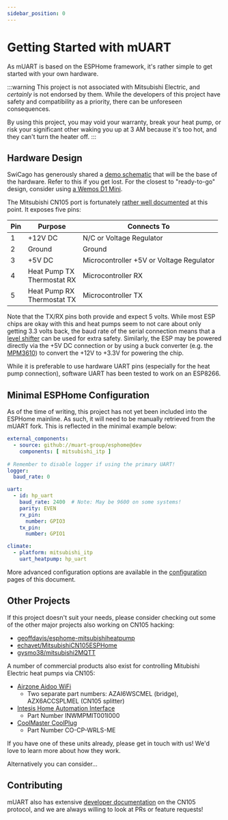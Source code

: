 ```yaml
---
sidebar_position: 0
---
```


# Getting Started with mUART

As mUART is based on the ESPHome framework, it's rather simple to get started with your own hardware.

:::warning
This project is not associated with Mitsubishi Electric, and *certainly* is not endorsed by them. While the developers
of this project have safety and compatibility as a priority, there can be unforeseen consequences.

By using this project, you may void your warranty, break your heat pump, or risk your significant other waking you up at
3 AM because it's too hot, and they can't turn the heater off.
:::

## Hardware Design

SwiCago has generously shared a [demo schematic](https://github.com/SwiCago/HeatPump?tab=readme-ov-file#demo-circuit)
that will be the base of the hardware. Refer to this if you get lost. For the closest to "ready-to-go" design, consider
using [a Wemos D1 Mini](https://github.com/SwiCago/HeatPump/issues/13#issuecomment-457897457).

The Mitsubishi CN105 port is fortunately [rather well documented](https://nicegear.nz/blog/hacking-a-mitsubishi-heat-pump-air-conditioner/)
at this point. It exposes five pins:

| Pin | Purpose                          | Connects To                              |
|-----|----------------------------------|------------------------------------------|
| 1   | +12V DC                          | N/C or Voltage Regulator                 |
| 2   | Ground                           | Ground                                   |
| 3   | +5V DC                           | Microcontroller +5V or Voltage Regulator |
| 4   | Heat Pump TX <br/> Thermostat RX | Microcontroller RX                       |
| 5   | Heat Pump RX <br/> Thermostat TX | Microcontroller TX                       |

Note that the TX/RX pins both provide and expect 5 volts. While most ESP chips are okay with this and heat pumps seem to 
not care about only getting 3.3 volts back, the baud rate of the serial connection means that a 
[level shifter](https://www.sparkfun.com/products/12009) can be used for extra safety. Similarly, the ESP may be powered 
directly via the +5V DC connection or by using a buck converter (e.g. the 
[MPM3610](https://www.adafruit.com/product/4683)) to convert the +12V to +3.3V for powering the chip.

While it is preferable to use hardware UART pins (especially for the heat pump connection), software UART has been
tested to work on an ESP8266.

## Minimal ESPHome Configuration

As of the time of writing, this project has not yet been included into the ESPHome mainline. As such, it will need to be
manually retrieved from the mUART fork. This is reflected in the minimal example below:

```yaml
external_components:
  - source: github://muart-group/esphome@dev
    components: [ mitsubishi_itp ]
    
# Remember to disable logger if using the primary UART!
logger:
  baud_rate: 0

uart:
  - id: hp_uart
    baud_rate: 2400  # Note: May be 9600 on some systems!
    parity: EVEN
    rx_pin:
      number: GPIO3
    tx_pin:
      number: GPIO1

climate:
  - platform: mitsubishi_itp
    uart_heatpump: hp_uart
```

More advanced configuration options are available in the [configuration](configuration/index.md) pages of this document.


## Other Projects

If this project doesn't suit your needs, please consider checking out some of the other major projects also working on
CN105 hacking:

* [geoffdavis/esphome-mitsubishiheatpump](https://github.com/geoffdavis/esphome-mitsubishiheatpump)
* [echavet/MitsubishiCN105ESPHome](https://github.com/echavet/MitsubishiCN105ESPHome)
* [gysmo38/mitsubishi2MQTT](https://github.com/gysmo38/mitsubishi2MQTT)

A number of commercial products also exist for controlling Mitubishi Electric heat pumps via CN105:

* [Airzone Aidoo WiFi](https://www.airzonecontrol.com/na/en/control-solutions/aidoo/wi-fi/)
  * Two separate part numbers: AZAI6WSCMEL (bridge), AZX6ACCSPLMEL (CN105 splitter)
* [Intesis Home Automation Interface](https://www.hms-networks.com/p/inwmpmit001i000-mitsubishi-electric-domestic-mr-slim-and-city-multi-to-home-automation-interface?tab=tab-specification)
  * Part Number INWMPMIT001I000
* [CoolMaster CoolPlug](https://coolautomation.com/products/coolplug-coolinkhub/)
  * Part Number CO-CP-WRLS-ME
 
If you have one of these units already, please get in touch with us! We'd love to learn more about how they work.

Alternatively you can consider...

## Contributing

mUART also has extensive [developer documentation](../developer) on the CN105 protocol, and we are always willing to 
look at PRs or feature requests! 
